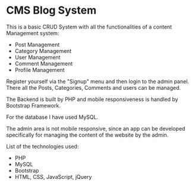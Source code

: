 # CMS Blog System

This is a basic CRUD System with all the functionalities of a content Management system:

- Post Management
- Category Management
- User Management
- Comment Management
- Profile Management

Register yourself via the "Signup" menu and then login to the admin panel. There all the Posts, Categories, Comments and users can be managed.

The Backend is built by PHP and mobile responsiveness is handled by Bootstrap Framework.

For the database I have used MySQL.

The admin area is not mobile responsive, since an app can be developed specifically for managing the content of the website by the admin.

List of the technologies used:
- PHP
- MySQL
- Bootstrap
- HTML, CSS, JavaScript, jQuery
